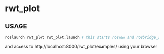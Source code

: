 rwt_plot
========

USAGE
-----
```sh
roslaunch rwt_plot rwt_plot.launch # this starts roswww and rosbridge_server
```

and access to http://localhost:8000/rwt_plot/examples/ using your browser


